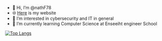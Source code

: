 - 👋 Hi, I’m @nathF78
- 🌐 [Here](https://nathf78.github.io) is my website
- 👀 I’m interested in cybersecurity and IT in general
- 🌱 I’m currently learning Computer Science at Enseeiht engineer School


[![Top Langs](https://github-readme-stats.vercel.app/api/top-langs/?username=nathF78&exclude_repo=nathan-portfolio&layout=compact)](https://github.com/anuraghazra/github-readme-stats)









<!--- 📫 How to reach me ... --->

<!---
nathF78/nathF78 is a ✨ special ✨ repository because its `README.md` (this file) appears on your GitHub profile.
You can click the Preview link to take a look at your changes.
--->
